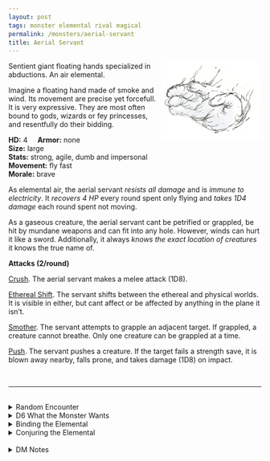 ```yaml
---
layout: post
tags: monster elemental rival magical
permalink: /monsters/aerial-servant
title: Aerial Servant
---
```


<img align="right" width=200px src="/images/AerialServant.png">

Sentient giant floating hands specialized in abductions. An air elemental.

Imagine a floating hand made of smoke and wind. Its movement are precise yet forcefull. It is very expressive. They are most often bound to gods, wizards or fey princesses, and resentfully do their bidding. 

**HD:** 4  &nbsp; &nbsp;  **Armor:** none <br>
**Size:** large <br>
**Stats:** strong, agile, dumb and impersonal <br>
**Movement:** fly fast <br>
**Morale:** brave <br>

As elemental air, the aerial servant *resists all damage* and is *immune to electricity*. It *recovers 4 HP* every round spent only flying and *takes 1D4 damage* each round spent not moving.

As a gaseous creature, the aerial servant cant be petrified or grappled, be hit by mundane weapons and can fit into any hole. However, winds can hurt it like a sword. Additionally, it always *knows the exact location of creatures* it knows the true name of.

**Attacks (2/round)**

<ins>Crush</ins>. The aerial servant makes a melee attack (1D8).

<ins>Ethereal Shift</ins>. The servant shifts between the ethereal and physical worlds. It is visible in either, but cant affect or be affected by anything in the plane it isn’t. 

<ins>Smother</ins>. The servant attempts to grapple an adjacent target. If grappled, a creature cannot breathe. Only one creature can be grappled at a time.

<ins>Push</ins>. The servant pushes a creature. If the target fails a strength save, it is blown away nearby, falls prone, and takes damage (1D8) on impact.

<br>

---

<br> 

<details markdown="1">
<summary>Random Encounter</summary>

1. **Monster:** 1 aerial servant.
1. **Lair:** The floating throne of a local spirit (1: Fey, 2: Elemental, 3: Petty God, 4: Wizard). 25% chance that the lord is here. 75% chance it is slumbering. <br>	&nbsp; OR <br>	**Omen:** The wind shifts and howls.
1. **Spoor:** A summoner, asphyxiated.
1. **Tracks:** Interpreted in the movement of the clouds.
1. **Trace:** [rumor] A person has been strangled by the wind.
1. **Trace:** Clouds drifting into the ether.
</details>

<details markdown="1">
<summary>D6 What the Monster Wants</summary>

1. Kill its summoner, and everybody in its way.
1. Capture a (1) lover, (2) slave, (3) rival, (4) apprentice for its summoner.
1. Move geological features to shift the direction of the winds.
1. Clear a path for the upcoming visit of a petty god in 1D6 (1) days, (2) months, (3) years, (4) centuries.
1. Retrieve a specific breeze to serve to a god’s banquet.
1. Kill all intruders, but secretly desires the release of death. 
</details>

<details markdown="1">
<summary>Binding the Elemental</summary>

You gain a [Spell Dice](https://saltygoo.github.io/class/magic-user#spells), one Doom Point and ...

1. ... your lungs are crushed, giving you a permanent level of fatigue.
1. ... you are transported into the ether.
1. ... all air elementals suddenly knows your exact location. 
1. ... you can see the ethereal border.
1. ... you hover.
1. ... the spell word *Capture*.

If you roll a catastrophe, the elemental is released.
</details>

<details markdown="1">
<summary>Conjuring the Elemental</summary>

If you know the spell [Conjure](https://saltygoo.github.io/2020/11/12/conjure/), you can alter it in such way for a minimum of 4 Spell Dices:

**Conjure Aerial Servant** <br>
R: 20’ D: [dice] days

The summon has one task only: retrieve the person or object you want dead or alive after which it is banished back to the plane of air. It is bound to complete this task as fast as possible, but will try to kill you along the way if it doesn’t slow it down.
</details>

<br> 

<details markdown="1">
<summary>DM Notes</summary>
Elementals can be so boring design-wise. As printed in the [AD&D 2e Monster Manual](http://adnd.geoshitties.installgentoo.com/mm/elekaase.html), the aerial servant is simply a buffed-up air elemental with the added abilities of the invisible stalker, which is incidently a type of air elemental. Even its appearance is identical to the air elemental's. What I did here was remove the most glaring overlaps with the stalker and focused on the abduction aspect. Also I gave it an appearance that matches its low intelligence and its fonction as a servant. Not everything needs to be humanoid! — SaltyGoo
</details>

